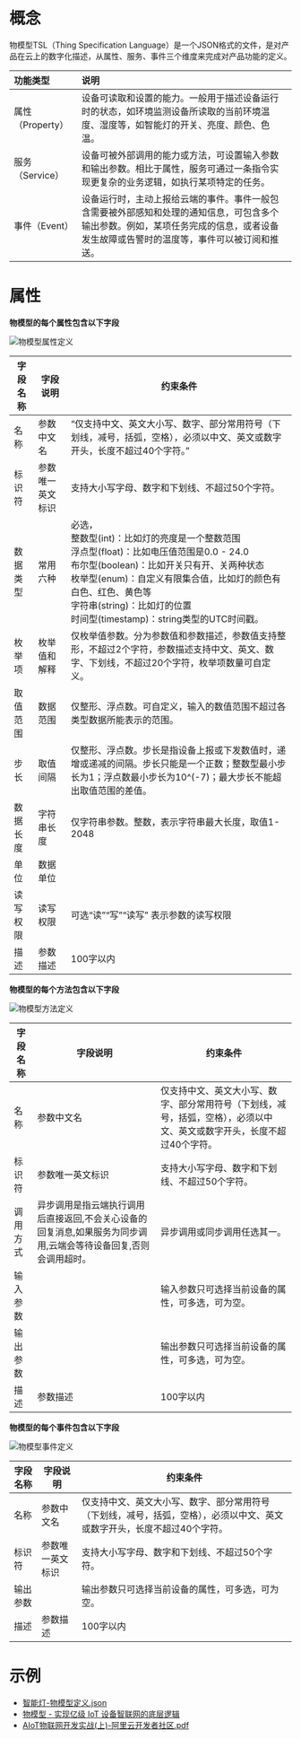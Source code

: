 # 概念

物模型TSL（Thing Specification Language）是一个JSON格式的文件，是对产品在云上的数字化描述，从属性、服务、事件三个维度来完成对产品功能的定义。

| 功能类型         | 说明                                                         |
| :--------------- | :----------------------------------------------------------- |
| 属性（Property） | 设备可读取和设置的能力。一般用于描述设备运行时的状态，如环境监测设备所读取的当前环境温度、湿度等，如智能灯的开关、亮度、颜色、色温。 |
| 服务（Service）  | 设备可被外部调用的能力或方法，可设置输入参数和输出参数。相比于属性，服务可通过一条指令实现更复杂的业务逻辑，如执行某项特定的任务。 |
| 事件（Event）    | 设备运行时，主动上报给云端的事件。事件一般包含需要被外部感知和处理的通知信息，可包含多个输出参数。例如，某项任务完成的信息，或者设备发生故障或告警时的温度等，事件可以被订阅和推送。 |



# 属性

**物模型的每个属性包含以下字段**

![物模型属性定义](../resources/static/images/物模型属性定义.png)

| 字段名称 | 字段说明         | 约束条件                                                     |
| -------- | ---------------- | ------------------------------------------------------------ |
| 名称     | 参数中文名       | “仅支持中文、英文大小写、数字、部分常用符号（下划线，减号，括弧，空格），必须以中文、英文或数字开头，长度不超过40个字符。” |
| 标识符   | 参数唯一英文标识 | 支持大小写字母、数字和下划线、不超过50个字符。               |
| 数据类型 | 常用六种         | 必选，<br>整数型(int)：比如灯的亮度是一个整数范围<br>浮点型(float)：比如电压值范围是0.0 - 24.0<br>布尔型(boolean)：比如开关只有开、关两种状态<br>枚举型(enum)：自定义有限集合值，比如灯的颜色有白色、红色、黄色等<br>字符串(string)：比如灯的位置<br>时间型(timestamp)：string类型的UTC时间戳。 |
| 枚举项   | 枚举值和解释     | 仅枚举值参数。分为参数值和参数描述，参数值支持整形，不超过2个字符，参数描述支持中文、英文、数字、下划线，不超过20个字符，枚举项数量可自定义。 |
| 取值范围 | 数据范围         | 仅整形、浮点数。可自定义，输入的数值范围不超过各类型数据所能表示的范围。 |
| 步长     | 取值间隔         | 仅整形、浮点数。步长是指设备上报或下发数值时，递增或递减的间隔。步长只能是一个正数；整数型最小步长为1；浮点数最小步长为10^(-7)；最大步长不能超出取值范围的差值。 |
| 数据长度 | 字符串长度       | 仅字符串参数。整数，表示字符串最大长度，取值1-2048           |
| 单位     | 数据单位         |                                                              |
| 读写权限 | 读写权限         | 可选“读”“写”“读写” 表示参数的读写权限                        |
| 描述     | 参数描述         | 100字以内                                                    |



**物模型的每个方法包含以下字段**

![物模型方法定义](../resources/static/images/物模型方法定义.png)

| 字段名称 | 字段说明                                                     | 约束条件                                                     |
| -------- | ------------------------------------------------------------ | ------------------------------------------------------------ |
| 名称     | 参数中文名                                                   | 仅支持中文、英文大小写、数字、部分常用符号（下划线，减号，括弧，空格），必须以中文、英文或数字开头，长度不超过40个字符。 |
| 标识符   | 参数唯一英文标识                                             | 支持大小写字母、数字和下划线、不超过50个字符。               |
| 调用方式 | 异步调用是指云端执行调用后直接返回,不会关心设备的回复消息,如果服务为同步调用,云端会等待设备回复,否则会调用超时。 | 异步调用或同步调用任选其一。                                 |
| 输入参数 |                                                              | 输入参数只可选择当前设备的属性，可多选，可为空。             |
| 输出参数 |                                                              | 输出参数只可选择当前设备的属性，可多选，可为空。             |
| 描述     | 参数描述                                                     | 100字以内                                                    |



**物模型的每个事件包含以下字段**

![物模型事件定义](../resources/static/images/物模型事件定义.png)

| 字段名称 | 字段说明         | 约束条件                                                     |
| -------- | ---------------- | ------------------------------------------------------------ |
| 名称     | 参数中文名       | 仅支持中文、英文大小写、数字、部分常用符号（下划线，减号，括弧，空格），必须以中文、英文或数字开头，长度不超过40个字符。 |
| 标识符   | 参数唯一英文标识 | 支持大小写字母、数字和下划线、不超过50个字符。               |
| 输出参数 |                  | 输出参数只可选择当前设备的属性，可多选，可为空。             |
| 描述     | 参数描述         | 100字以内                                                    |


# 示例

- [智能灯-物模型定义.json](/resources/static/iot/智能灯-TSL.json)
- [物模型 - 实现亿级 IoT 设备智联网的底层逻辑](https://developer.aliyun.com/article/785683)
- [AIoT物联网开发实战(上)-阿里云开发者社区.pdf](/resources/static/iot/AIoT物联网开发实战(上)-阿里云开发者社区.pdf)

